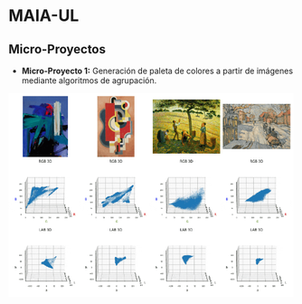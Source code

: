 # MAIA-UL
## Micro-Proyectos
- **Micro-Proyecto 1:** Generación de paleta de colores a partir de imágenes mediante algoritmos de agrupación.

![til](clip.gif)
